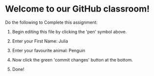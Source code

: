 # Welcome to our GitHub classroom!

Do the following to Complete this assignment:

1. Begin editing this file by clicking the 'pen' symbol above.

2. Enter your First Name: Julia

3. Enter your favourite animal: Penguin

4. Now click the green 'commit changes' button at the bottom.

5. Done!
